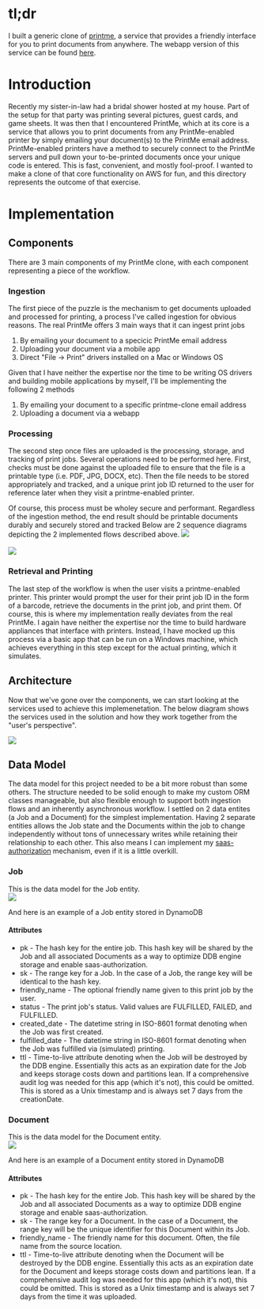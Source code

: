 # tl;dr
I built a generic clone of [printme](https://printme.com/), a service that provides a friendly interface for you to print documents from anywhere. The webapp version of this service can be found [here](printme.portfolio.mannyserrano.com).

# Introduction
Recently my sister-in-law had a bridal shower hosted at my house. Part of the setup for that party was printing several pictures, guest cards, and game sheets. It was then that I encountered PrintMe, which at its core is a service that allows you to print documents from any PrintMe-enabled printer by simply emailing your document(s) to the PrintMe email address. PrintMe-enabled printers have a method to securely connect to the PrintMe servers and pull down your to-be-printed documents once your unique code is entered. This is fast, convenient, and mostly fool-proof. I wanted to make a clone of that core functionality on AWS for fun, and this directory represents the outcome of that exercise.

# Implementation
## Components
There are 3 main components of my PrintMe clone, with each component representing a piece of the workflow.

### Ingestion
The first piece of the puzzle is the mechanism to get documents uploaded and processed for printing, a process I've called ingestion for obvious reasons. The real PrintMe offers 3 main ways that it can ingest print jobs
1. By emailing your document to a specicic PrintMe email address
1. Uploading your document via a mobile app
1. Direct "File -> Print" drivers installed on a Mac or Windows OS

Given that I have neither the expertise nor the time to be writing OS drivers and building mobile applications by myself, I'll be implementing the following 2 methods
1. By emailing your document to a specific printme-clone email address
1. Uploading a document via a webapp

### Processing
The second step once files are uploaded is the processing, storage, and tracking of print jobs. Several operations need to be performed here. First, checks must be done against the uploaded file to ensure that the file is a printable type (i.e. PDF, JPG, DOCX, etc). Then the file needs to be stored appropriately and tracked, and a unique print job ID returned to the user for reference later when they visit a printme-enabled printer.

Of course, this process must be wholey secure and performant. Regardless of the ingestion method, the end result should be printable documents durably and securely stored and tracked Below are 2 sequence diagrams depicting the 2 implemented flows described above.
<img src='assets/email-ingestion-sequence.png'>
<br/>
<br/>
<img src='assets/webapp-ingestion-sequence.png'>

### Retrieval and Printing
The last step of the workflow is when the user visits a printme-enabled printer. This printer would prompt the user for their print job ID in the form of a barcode, retrieve the documents in the print job, and print them. Of course, this is where my implementation really deviates from the real PrintMe. I again have neither the expertise nor the time to build hardware appliances that interface with printers. Instead, I have mocked up this process via a basic app that can be run on a Windows machine, which achieves everything in this step except for the actual printing, which it simulates.

## Architecture
Now that we've gone over the components, we can start looking at the services used to achieve this implemenetation. The below diagram shows the services used in the solution and how they work together from the "user's perspective".

<img src='assets/user-perspective-architecture.png'>

## Data Model
The data model for this project needed to be a bit more robust than some others. The structure needed to be solid enough to make my custom ORM classes manageable, but also flexible enough to support both ingestion flows and an inherently asynchronous workflow. I settled on 2 data entites (a Job and a Document) for the simplest implementation. Having 2 separate entities allows the Job state and the Documents within the job to change independently without tons of unnecessary writes while retaining their relationship to each other. This also means I can implement my [saas-authorization](../saas-authorization) mechanism, even if it is a little overkill.<br />

### Job
This is the data model for the Job entity.<br />
<img src='assets/Job.png'><br />

And here is an example of a Job entity stored in DynamoDB

#### Attributes
* pk - The hash key for the entire job. This hash key will be shared by the Job and all associated Documents as a way to optimize DDB engine storage and enable saas-authorization.
* sk - The range key for a Job. In the case of a Job, the range key will be identical to the hash key.
* friendly_name - The optional friendly name given to this print job by the user.
* status - The print job's status. Valid values are FULFILLED, FAILED, and FULFILLED.
* created_date - The datetime string in ISO-8601 format denoting when the Job was first created.
* fulfilled_date - The datetime string in ISO-8601 format denoting when the Job was fulfilled via (simulated) printing.
* ttl - Time-to-live attribute denoting when the Job will be destroyed by the DDB engine. Essentially this acts as an expiration date for the Job and keeps storage costs down and partitions lean. If a comprehensive audit log was needed for this app (which it's not), this could be omitted. This is stored as a Unix timestamp and is always set 7 days from the creationDate.

### Document
This is the data model for the Document entity.<br />
<img src='assets/Document.png'>

And here is an example of a Document entity stored in DynamoDB

#### Attributes
* pk - The hash key for the entire Job. This hash key will be shared by the Job and all associated Documents as a way to optimize DDB engine storage and enable saas-authorization.
* sk - The range key for a Document. In the case of a Document, the range key will be the unique identifier for this Document within its Job.
* friendly_name - The friendly name for this document. Often, the file name from the source location.
* ttl - Time-to-live attribute denoting when the Document will be destroyed by the DDB engine. Essentially this acts as an expiration date for the Document and keeps storage costs down and partitions lean. If a comprehensive audit log was needed for this app (which it's not), this could be omitted. This is stored as a Unix timestamp and is always set 7 days from the time it was uploaded.